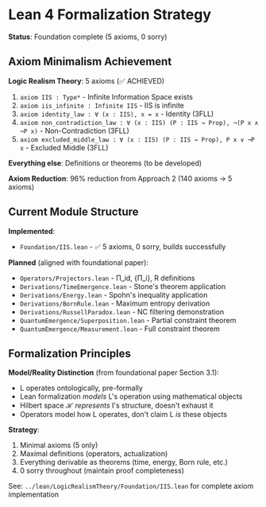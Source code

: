 # Lean 4 Formalization Strategy

**Status**: Foundation complete (5 axioms, 0 sorry)

## Axiom Minimalism Achievement

**Logic Realism Theory**: 5 axioms (✅ ACHIEVED)
1. `axiom IIS : Type*` - Infinite Information Space exists
2. `axiom iis_infinite : Infinite IIS` - IIS is infinite
3. `axiom identity_law : ∀ (x : IIS), x = x` - Identity (3FLL)
4. `axiom non_contradiction_law : ∀ (x : IIS) (P : IIS → Prop), ¬(P x ∧ ¬P x)` - Non-Contradiction (3FLL)
5. `axiom excluded_middle_law : ∀ (x : IIS) (P : IIS → Prop), P x ∨ ¬P x` - Excluded Middle (3FLL)

**Everything else**: Definitions or theorems (to be developed)

**Axiom Reduction**: 96% reduction from Approach 2 (140 axioms → 5 axioms)

## Current Module Structure

**Implemented**:
- `Foundation/IIS.lean` - ✅ 5 axioms, 0 sorry, builds successfully

**Planned** (aligned with foundational paper):
- `Operators/Projectors.lean` - Π_id, {Π_i}, R definitions
- `Derivations/TimeEmergence.lean` - Stone's theorem application
- `Derivations/Energy.lean` - Spohn's inequality application
- `Derivations/BornRule.lean` - Maximum entropy derivation
- `Derivations/RussellParadox.lean` - NC filtering demonstration
- `QuantumEmergence/Superposition.lean` - Partial constraint theorem
- `QuantumEmergence/Measurement.lean` - Full constraint theorem

## Formalization Principles

**Model/Reality Distinction** (from foundational paper Section 3.1):
- L operates ontologically, pre-formally
- Lean formalization *models* L's operation using mathematical objects
- Hilbert space ℋ *represents* I's structure, doesn't exhaust it
- Operators model how L operates, don't claim L *is* these objects

**Strategy**:
1. Minimal axioms (5 only)
2. Maximal definitions (operators, actualization)
3. Everything derivable as theorems (time, energy, Born rule, etc.)
4. 0 sorry throughout (maintain proof completeness)

See: `../lean/LogicRealismTheory/Foundation/IIS.lean` for complete axiom implementation
